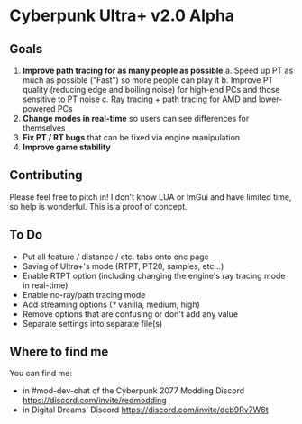 # Cyberpunk Ultra+ v2.0 Alpha

## Goals
1. **Improve path tracing for as many people as possible**
  a. Speed up PT as much as possible ("Fast") so more people can play it
  b. Improve PT quality (reducing edge and boiling noise) for high-end PCs and those sensitive to PT noise
  c. Ray tracing + path tracing for AMD and lower-powered PCs
3. **Change modes in real-time** so users can see differences for themselves
4. **Fix PT / RT bugs** that can be fixed via engine manipulation
5. **Improve game stability**

## Contributing

Please feel free to pitch in! I don't know LUA or ImGui and have limited time, so help is wonderful. This is a proof of concept.

## To Do
- Put all feature / distance / etc. tabs onto one page
- Saving of Ultra+'s mode (RTPT, PT20, samples, etc...)
- Enable RTPT option (including changing the engine's ray tracing mode in real-time)
- Enable no-ray/path tracing mode
- Add streaming options (? vanilla, medium, high)
- Remove options that are confusing or don't add any value
- Separate settings into separate file(s)

## Where to find me

You can find me:
- in #mod-dev-chat of the Cyberpunk 2077 Modding Discord https://discord.com/invite/redmodding
- in Digital Dreams' Discord https://discord.com/invite/dcb9Rv7W6t
